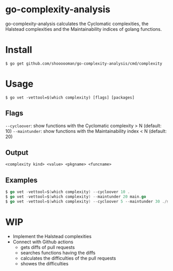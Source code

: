 # go-complexity-analysis
go-complexity-analysis calculates the Cyclomatic complexities, the Halstead complexities and the Maintainability indices of golang functions.

# Install
`$ go get github.com/shoooooman/go-complexity-analysis/cmd/complexity`

# Usage
`$ go vet -vettool=$(which complexity) [flags] [packages]`

## Flags
`--cycloover`: show functions with the Cyclomatic complexity > N (default: 10)
`--maintunder`: show functions with the Maintainability index < N (default: 20)

## Output
`<complexity kind> <value> <pkgname> <funcname>`

## Examples
```go
$ go vet -vettool=$(which complexity) --cycloover 10 .
$ go vet -vettool=$(which complexity) --maintunder 20 main.go
$ go vet -vettool=$(which complexity) --cycloover 5 --maintunder 30 ./src
```

# WIP
- Implement the Halstead complexities
- Connect with Github actions
    - gets diffs of pull requests
    - searches functions having the diffs
    - calculates the difficulties of the pull requests
    - showes the difficulties
